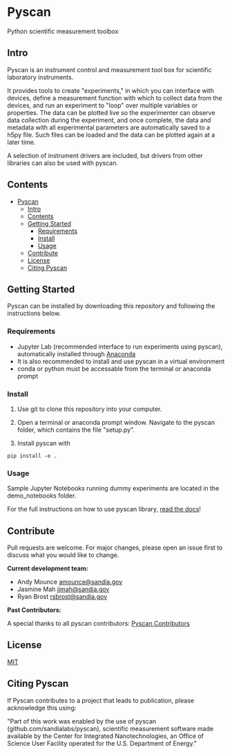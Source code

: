# Pyscan

Python scientific measurement toolbox

## Intro

Pyscan is an instrument control and measurement tool box for scientific laboratory instruments.

It provides tools to create "experiments," in which you can interface with devices, define a measurement function with which to collect data from the devices, and run an experiment to "loop" over multiple variables or properties. The data can be plotted live so the experimenter can observe data collection during the experiment, and once complete, the data and metadata with all experimental parameters are automatically saved to a h5py file. Such files can be loaded and the data can be plotted again at a later time.

A selection of instrument drivers are included, but drivers from other libraries can also be used with pyscan.

## Contents

- [Pyscan](#pyscan)
  - [Intro](#intro)
  - [Contents](#contents)
  - [Getting Started](#getting-started)
    - [Requirements](#requirements)
    - [Install](#install)
    - [Usage](#usage)
  - [Contribute](#contribute)
  - [License](#license)
  - [Citing Pyscan](#citing-pyscan)

## Getting Started

Pyscan can be installed by downloading this repository and following the instructions below.

### Requirements

* Jupyter Lab (recommended interface to run experiments using pyscan), automatically installed through [Anaconda](https://www.anaconda.com)
* It is also recommended to install and use pyscan in a virtual environment
* conda or python must be accessable from the terminal or anaconda prompt

### Install

1. Use git to clone this repository into your computer.

2. Open a terminal or anaconda prompt window. Navigate to the pyscan folder, which contains the file "setup.py".

3. Install pyscan with

```
pip install -e .
```

### Usage

Sample Jupyter Notebooks running dummy experiments are located in the demo_notebooks folder.

For the full instructions on how to use pyscan library, [read the docs](https://pyscan.readthedocs.io/en/latest/)!

## Contribute

Pull requests are welcome. For major changes, please open an issue first to discuss what you would like to change.

**Current development team:**
- Andy Mounce amounce@sandia.gov
- Jasmine Mah jjmah@sandia.gov
- Ryan Brost rsbrost@sandia.gov

**Past Contributors:**

A special thanks to all pyscan contributors: [Pyscan Contributors](https://github.com/sandialabs/pyscan/wiki/Pyscan-wall-of-fame#past-and-current-contributors)

## License
[MIT](https://choosealicense.com/licenses/mit/)

## Citing Pyscan

If Pyscan contributes to a project that leads to publication, please acknowledge this using:

"Part of this work was enabled by the use of pyscan (github.com/sandialabs/pyscan), scientific measurement software made available by the Center for Integrated Nanotechnologies, an Office of Science User Facility operated for the U.S. Department of Energy."
